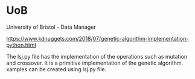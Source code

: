 # UoB
University of Bristol - Data Manager


https://www.kdnuggets.com/2018/07/genetic-algorithm-implementation-python.html


The lsj.py file has the implementation of the operations such as mutation and crossover. It is a primitive implementation of the genetic algorithm. xamples can be created using lsj.py file.

